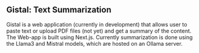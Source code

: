 ## Gistal: Text Summarization

Gistal is a web application (currently in development) that allows user to paste text or upload PDF files (not yet) and get a summary of the content.
The Web-app is built using Next.js.
Currently summarization is done using the Llama3 and Mistral models, which are hosted on an Ollama server.
